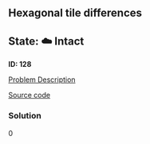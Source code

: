 ## Hexagonal tile differences

## State: :cloud: **Intact**

**ID: 128**

[Problem Description](https://projecteuler.net/problem=128)

[Source code](main.cpp)

### Solution
0